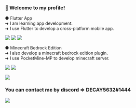 ### 👋 Welcome to my profile!

<p>
  ● Flutter App<br/>
  ➜ I am learning app development.<br/>
  ➜ I use Flutter to develop a cross-platform mobile app.
</p>
<p>
  <img src="https://img.shields.io/badge/Android-3DDC84?style=flat&logo=Android&logoColor=white"/>
  <img src="https://img.shields.io/badge/iOS-000000?style=flat&logo=iOS&logoColor=white"/>
  <img src="https://img.shields.io/badge/Flutter-02569B?style=flat&logo=Flutter&logoColor=white"/>
</p>

<p>
  ● Minecraft Bedrock Edition<br/>
  ➜ I also develop a minecraft bedrock edition plugin.<br/>
  ➜ I use PocketMine-MP to develop minecraft server.
</p>
<p>
  <img src="https://img.shields.io/badge/Minecraft-62B47A?style=flat&logo=MineCraft&logoColor=white"/>
  <a href="https://discord.gg/A8mMqgDWj6" target="_blank"><img src="https://img.shields.io/badge/Discord-5865F2?style=flat&logo=Discord&logoColor=white"/></a>
</p>

<p>
  <a href="https://open.spotify.com/user/31zv7afjpzr5lkbs7f2k64l7lkwy?si=d2d917d8be5049e9" target="_blank"><img src="https://img.shields.io/badge/Spotify-1DB954?style=flat&logo=Spotify&logoColor=white"/></a>
</p>


### You can contact me by discord => DECAY5632#1444
<p>
  <img src="https://img.shields.io/badge/Discord-5865F2?style=flat&logo=Discord&logoColor=white"/>
</p>

<!--
**DECAY5632/DECAY5632** is a ✨ _special_ ✨ repository because its `README.md` (this file) appears on your GitHub profile.

Here are some ideas to get you started:

- 🔭 I’m currently working on ...
- 🌱 I’m currently learning ...
- 👯 I’m looking to collaborate on ...
- 🤔 I’m looking for help with ...
- 💬 Ask me about ...
- 📫 How to reach me: ...
- 😄 Pronouns: ...
- ⚡ Fun fact: ...
-->
